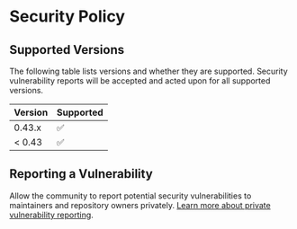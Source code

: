 # Security Policy

## Supported Versions

The following table lists versions and whether they are supported.
Security vulnerability reports will be accepted and acted upon for all supported versions.

| Version | Supported          |
| ------- | ------------------ |
| 0.43.x  | :white_check_mark: |
| < 0.43  | :white_check_mark: |

## Reporting a Vulnerability

Allow the community to report potential security vulnerabilities to maintainers and repository owners privately.
[Learn more about private vulnerability reporting](https://docs.github.com/en/code-security/security-advisories/guidance-on-reporting-and-writing/privately-reporting-a-security-vulnerability).
